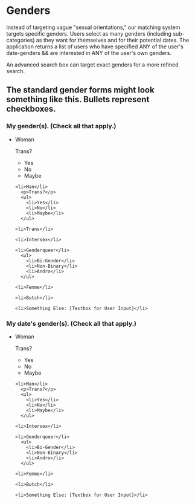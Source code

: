<h1>Genders</h1>

<p>Instead of targeting vague "sexual orientations," our matching system targets specific genders.  Users select as many genders (including sub-categories) as they want for themselves and for their potential dates.  The application returns a list of users who have specified ANY of the user's date-genders && are interested in ANY of the user's own genders.</p>

<p>An advanced search box can target exact genders for a more refined search.</p>

<h2>The standard gender forms might look something like this. Bullets represent checkboxes.</h2>

<h3>My gender(s). (Check all that apply.)</h3>

<ul>
	<li>Woman</li>
	  <p>Trans?</p>
	  <ul> 
	  	<li>Yes</li> 
	  	<li>No</li>
	  	<li>Maybe</li>
	  </ul>
	 
	<li>Man</li>
	  <p>Trans?</p>
	  <ul> 
	  	<li>Yes</li> 
	  	<li>No</li>
	  	<li>Maybe</li>
	  </ul>
	
	<li>Trans</li>
	 
	<li>Intersex</li>
	 
	<li>Genderqueer</li>
	  <ul>
	  	<li>Bi-Gender</li>
	  	<li>Non-Binary</li>
	  	<li>Andro</li>
	  </ul>
	 
	<li>Femme</li>
	 
	<li>Butch</li>
	 
	<li>Something Else: [Textbox for User Input]</li>
</ul>


<h3>My date's gender(s). (Check all that apply.)</h3>

<ul>
	<li>Woman</li>
	  <p>Trans?</p>
	  <ul> 
	  	<li>Yes</li> 
	  	<li>No</li>
	  	<li>Maybe</li>
	  </ul>
	 
	<li>Man</li>
	  <p>Trans?</p>
	  <ul> 
	  	<li>Yes</li> 
	  	<li>No</li>
	  	<li>Maybe</li>
	  </ul>
	 
	<li>Intersex</li>
	 
	<li>Genderqueer</li>
	  <ul>
	  	<li>Bi-Gender</li>
	  	<li>Non-Binary</li>
	  	<li>Andro</li>
	  </ul>
	 
	<li>Femme</li>
	 
	<li>Butch</li>
	
	<li>Something Else: [Textbox for User Input]</li>
	 

</ul>

